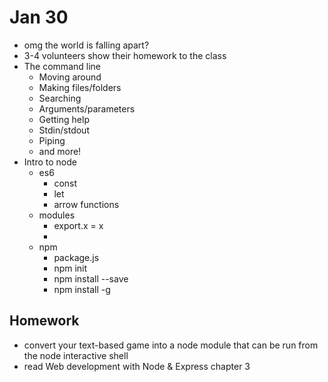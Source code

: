# Jan 30

* omg the world is falling apart?
* 3-4 volunteers show their homework to the class
* The command line
	* Moving around
	* Making files/folders
	* Searching
	* Arguments/parameters
	* Getting help
	* Stdin/stdout
	* Piping
	* and more!
* Intro to node
	* es6
		* const
		* let
		* arrow functions
	* modules
		* export.x = x
		* 
	* npm
		* package.js
		* npm init
		* npm install --save
		* npm install -g

		
## Homework
* convert your text-based game into a node module that can be run from the node interactive shell
* read Web development with Node & Express chapter 3
